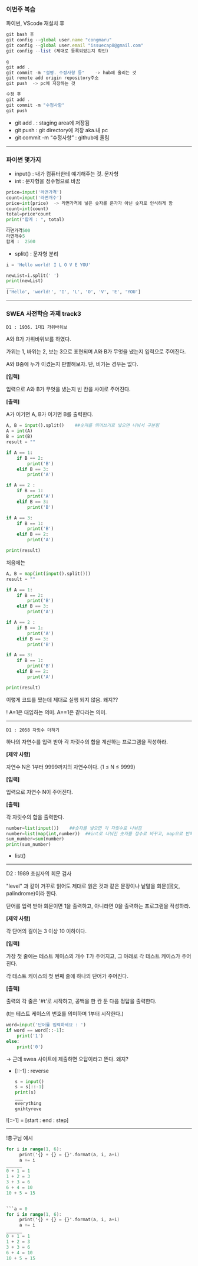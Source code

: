 ### 이번주 복습

파이썬, VScode 재설치 후

```jsx
git bash 후
git config --global user.name "congmaru"
git config --global user.email "issuecap8@gmail.com"
git config --list (제대로 등록되었는지 확인)

g
git add .
git commit -m "설명. 수정사항 등"    -> hub에 올리는 것
git remote add origin repository주소
git push  -> pc에 저장하는 것

수정 후
git add .
git commit -m "수정사항"
git push
```

- git add . : staging area에 저장됨
- git push : git directory에 저장 aka.내 pc
- git commit -m “수정사항” : github에 올림

---

### 파이썬 몇가지

- input() : 내가 컴퓨터한테 얘기해주는 것. 문자형
- int : 문자형을 정수형으로 바꿈

```python
price=input('라면가격')
count=input('라면개수')
price=int(price)  -> 라면가격에 넣은 숫자를 문가가 아닌 숫자로 인식하게 함
count=int(count)
total=price*count
print("합계 : ", total)
__
라면가격500
라면개수5
합계 :  2500
```

- split() : 문자형 분리

```python
i = 'Hello world! I L O V E YOU'

newList=i.split(' ')
print(newList)
___
['Hello', 'world!', 'I', 'L', 'O', 'V', 'E', 'YOU']
```

---

### SWEA 사전학습 과제 track3

`D1 : 1936. 1대1 가위바위보`

A와 B가 가위바위보를 하였다.

가위는 1, 바위는 2, 보는 3으로 표현되며 A와 B가 무엇을 냈는지 입력으로 주어진다.

A와 B중에 누가 이겼는지 판별해보자. 단, 비기는 경우는 없다.

**[입력]**

입력으로 A와 B가 무엇을 냈는지 빈 칸을 사이로 주어진다.

**[출력]**

A가 이기면 A, B가 이기면 B를 출력한다.

```python
A, B = input().split()    ##숫자를 띄어쓰기로 넣으면 나눠서 구분됨
A = int(A)
B = int(B)
result = ""

if A == 1:
    if B == 2:
        print('B')
    elif B == 3:
        print('A')

if A == 2 :
    if B == 1:
        print('A')
    elif B == 3:
        print('B')

if A == 3:
    if B == 1:
        print('B')
    elif B == 2:
        print('A')

print(result)
```

처음에는 

```python
A, B = map(int(input().split()))
result = ""

if A == 1:
    if B == 2:
        print('B')
    elif B == 3:
        print('A')

if A == 2 :
    if B == 1:
        print('A')
    elif B == 3:
        print('B')

if A == 3:
    if B == 1:
        print('B')
    elif B == 2:
        print('A')

print(result)

```

이렇게 코드를 짰는데 제대로 실행 되지 않음. 왜지??

! A=1은 대입하는 의미. A==1은 같다라는 의미.

---

`D1 : 2058 자릿수 더하기`

하나의 자연수를 입력 받아 각 자릿수의 합을 계산하는 프로그램을 작성하라.

**[제약 사항]**

자연수 N은 1부터 9999까지의 자연수이다. (1 ≤ N ≤ 9999)

**[입력]**

입력으로 자연수 N이 주어진다.

**[출력]**

각 자릿수의 합을 출력한다.

```python
number=list(input())    ##숫자를 넣으면 각 자릿수로 나눠짐
number=list(map(int,number))  ##int로 나눠진 숫자를 정수로 바꾸고, map으로 반복
sum_number=sum(number)   
print(sum_number)
```

- list()

---

D2 : 1989 초심자의 회문 검사

"level" 과 같이 거꾸로 읽어도 제대로 읽은 것과 같은 문장이나 낱말을 회문(回文, palindrome)이라 한다.

단어를 입력 받아 회문이면 1을 출력하고, 아니라면 0을 출력하는 프로그램을 작성하라.

**[제약 사항]**

각 단어의 길이는 3 이상 10 이하이다.

**[입력]**

가장 첫 줄에는 테스트 케이스의 개수 T가 주어지고, 그 아래로 각 테스트 케이스가 주어진다.

각 테스트 케이스의 첫 번째 줄에 하나의 단어가 주어진다.

**[출력]**

출력의 각 줄은 '#t'로 시작하고, 공백을 한 칸 둔 다음 정답을 출력한다.

(t는 테스트 케이스의 번호를 의미하며 1부터 시작한다.)

```python
word=input('단어를 입력하세요 : ')
if word == word[::-1]:
    print('1')
else:
    print('0')
```

→ 근데 swea 사이트에 제출하면 오답이라고 뜬다. 왜지?

- [::-1] : reverse
    
    ```python
    s = input()
    s = s[::-1]
    print(s)
    ___
    everything
    gnihtyreve
    ```
    

![::-1] = [start : end : step]

---

!총구님 예시
```a = 0
for i in range(1, 6):
     print('{} + {} = {}'.format(a, i, a+i)
     a += i
______
0 + 1 = 1
1 + 2 = 3
3 + 3 = 6
6 + 4 = 10
10 + 5 = 15


```a = 0
for i in range(1, 6):
     print('{} + {} = {}'.format(a, i, a+i)
     a += i
______
0 + 1 = 1
1 + 2 = 3
3 + 3 = 6
6 + 4 = 10
10 + 5 = 15
